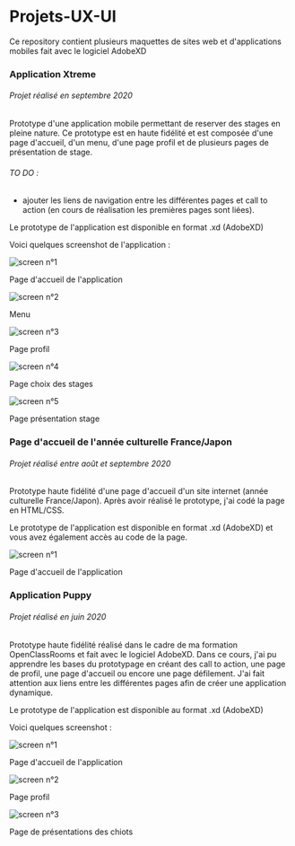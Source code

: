 # Projets-UX-UI

Ce repository contient plusieurs maquettes de sites web et d'applications mobiles fait avec le logiciel AdobeXD

### Application Xtreme

###### Projet réalisé en septembre 2020

Prototype d'une application mobile permettant de reserver des stages en pleine nature. Ce prototype est en haute fidélité et est composée d'une page d'accueil, d'un menu, d'une page profil et de plusieurs pages de présentation de stage.

###### TO DO :
- ajouter les liens de navigation entre les différentes pages et call to action (en cours de réalisation les premières pages sont liées).

Le prototype de l'application est disponible en format .xd (AdobeXD)


Voici quelques screenshot de l'application :

![screen n°1](Application-Xtreme/screen/screen1.jpg)

Page d'accueil de l'application

![screen n°2](Application-Xtreme/screen/screen2.jpg)

Menu

![screen n°3](Application-Xtreme/screen/screen3.jpg)

Page profil

![screen n°4](Application-Xtreme/screen/screen4.jpg)

Page choix des stages

![screen n°5](Application-Xtreme/screen/screen5.jpg)

Page présentation stage

### Page d'accueil de l'année culturelle France/Japon

###### Projet réalisé entre août et septembre 2020

Prototype haute fidélité d'une page d'accueil d'un site internet (année culturelle France/Japon). Après avoir réalisé le prototype, j'ai codé la page en HTML/CSS.

Le prototype de l'application est disponible en format .xd (AdobeXD) et vous avez également accès au code de la page. 

![screen n°1](WelcometoJapan/maquette/maquettedusite.jpg)

Page d'accueil de l'application

### Application Puppy

###### Projet réalisé en juin 2020

Prototype haute fidélité réalisé dans le cadre de ma formation OpenClassRooms et fait avec le logiciel AdobeXD. Dans ce cours, j'ai pu apprendre les bases du prototypage en créant des call to action, une page de profil, une page d'accueil ou encore une page défilement. J'ai fait attention aux liens entre les différentes pages afin de créer une application dynamique.

Le prototype de l'application est disponible au format .xd (AdobeXD)

Voici quelques screenshot :

![screen n°1](Application-puppy/Screenshot/Accueil.jpg)

Page d'accueil de l'application

![screen n°2](Application-puppy/Screenshot/profil.jpg)

Page profil

![screen n°3](Application-puppy/Screenshot/puppies.jpg)

Page de présentations des chiots

